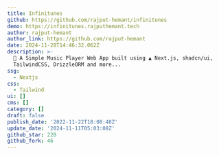 ```yaml
---
title: Infinitunes
github: https://github.com/rajput-hemant/infinitunes
demo: https://infinitunes.rajputhemant.tech
author: rajput-hemant
author_link: https://github.com/rajput-hemant
date: 2024-11-28T14:46:32.062Z
description: >-
  🎵 A Simple Music Player Web App built using ▲ Next.js, shadcn/ui,
  TailwindCSS, DrizzleORM and more...
ssg:
  - Nextjs
css:
  - Tailwind
ui: []
cms: []
category: []
draft: false
publish_date: '2022-11-22T18:08:48Z'
update_date: '2024-11-11T05:03:08Z'
github_star: 228
github_fork: 46
---
```

